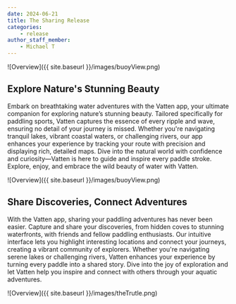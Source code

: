 ```yaml
---
date: 2024-06-21
title: The Sharing Release
categories:
    - release
author_staff_member:
    - Michael T
---
```


![Overview]({{ site.baseurl }}/images/buoyView.png)


## Explore Nature's Stunning Beauty


Embark on breathtaking water adventures with the Vatten app, your ultimate
companion for exploring nature’s stunning beauty. Tailored specifically for
paddling sports, Vatten captures the essence of every ripple and wave, ensuring
no detail of your journey is missed. Whether you're navigating tranquil lakes,
vibrant coastal waters, or challenging rivers, our app enhances your experience
by tracking your route with precision and displaying rich, detailed maps. Dive
into the natural world with confidence and curiosity—Vatten is here to guide and
inspire every paddle stroke. Explore, enjoy, and embrace the wild beauty of
water with Vatten.


![Overview]({{ site.baseurl }}/images/buoyView.png)


## Share Discoveries, Connect Adventures


With the Vatten app, sharing your paddling adventures has never been easier.
Capture and share your discoveries, from hidden coves to stunning waterfronts,
with friends and fellow paddling enthusiasts. Our intuitive interface lets you
highlight interesting locations and connect your journeys, creating a vibrant
community of explorers. Whether you're navigating serene lakes or challenging
rivers, Vatten enhances your experience by turning every paddle into a shared
story. Dive into the joy of exploration and let Vatten help you inspire and
connect with others through your aquatic adventures.

![Overview]({{ site.baseurl }}/images/theTrutle.png)
